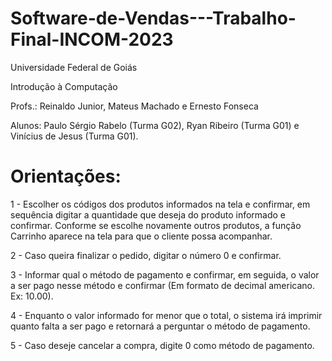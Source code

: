 # Software-de-Vendas---Trabalho-Final-INCOM-2023

Universidade Federal de Goiás

Introdução à Computação

Profs.: Reinaldo Junior, Mateus Machado e Ernesto Fonseca

Alunos: Paulo Sérgio Rabelo (Turma G02), Ryan Ribeiro (Turma G01) e Vinícius de Jesus (Turma G01).


# Orientações:


1 - Escolher os códigos dos produtos informados na tela e confirmar, em sequência digitar a
quantidade que deseja do produto informado e confirmar. Conforme se escolhe novamente
outros produtos, a função Carrinho aparece na tela para que o cliente possa acompanhar.

2 - Caso queira finalizar o pedido, digitar o número 0 e confirmar.

3 - Informar qual o método de pagamento e confirmar, em seguida, o valor a ser pago nesse
método e confirmar (Em formato de decimal americano. Ex: 10.00).

4 - Enquanto o valor informado for menor que o total, o sistema irá imprimir quanto falta a
ser pago e retornará a perguntar o método de pagamento.

5 - Caso deseje cancelar a compra, digite 0 como método de pagamento.
